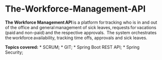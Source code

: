 # The-Workforce-Management-API
**The Workforce Management API** is a platform for tracking who is in and out of the office and general management of sick leaves, requests for vacations (paid and non-paid) and the respective approvals. 
The system orchestrates the workforce availability, tracking time offs, approvals and sick leaves. 

**Topics covered:**
	* SCRUM;
	* GIT;
	* Spring Boot REST API;
	* Spring Security;
